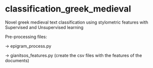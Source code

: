# classification_greek_medieval

Novel greek medieval text classification using stylometric features with Supervised and Unsupervised learning

Pre-processing files:

-> epigram_process.py

-> gianitsos_features.py (create the csv files with the features of the documents)


